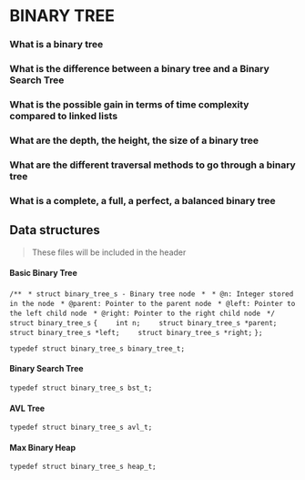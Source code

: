 # BINARY TREE

### What is a binary tree
### What is the difference between a binary tree and a Binary Search Tree
### What is the possible gain in terms of time complexity compared to linked lists
### What are the depth, the height, the size of a binary tree
### What are the different traversal methods to go through a binary tree
### What is a complete, a full, a perfect, a balanced binary tree

## Data structures

> These files will be included in the header

#### Basic Binary Tree
`/**`
` * struct binary_tree_s - Binary tree node`
` *`
` * @n: Integer stored in the node`
` * @parent: Pointer to the parent node`
` * @left: Pointer to the left child node`
` * @right: Pointer to the right child node`
` */`
`struct binary_tree_s`
`{`
`    int n;`
`    struct binary_tree_s *parent;`
`    struct binary_tree_s *left;`
`    struct binary_tree_s *right;`
`};`

`typedef struct binary_tree_s binary_tree_t;`

#### Binary Search Tree
`typedef struct binary_tree_s bst_t;`

#### AVL Tree
`typedef struct binary_tree_s avl_t;`

#### Max Binary Heap
`typedef struct binary_tree_s heap_t;`

